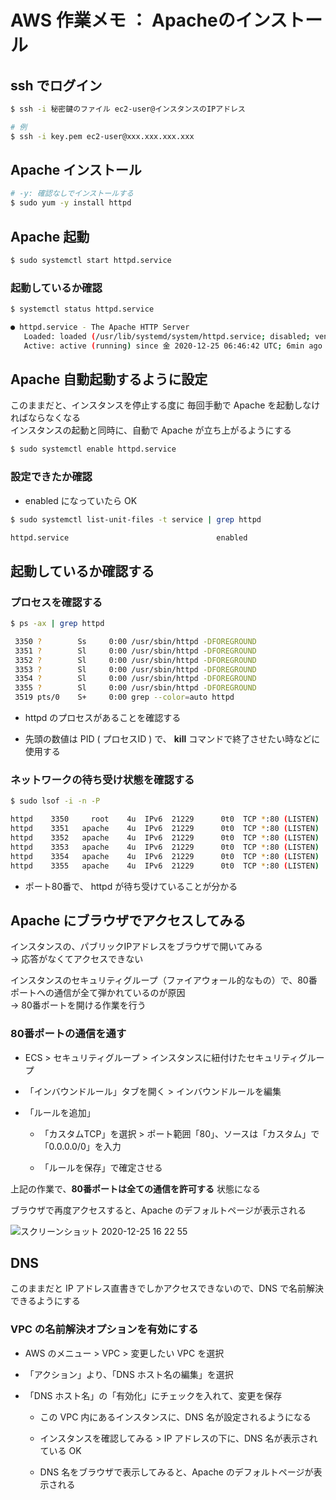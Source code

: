 # AWS 作業メモ ： Apacheのインストール

## ssh でログイン

```bash
$ ssh -i 秘密鍵のファイル ec2-user@インスタンスのIPアドレス

# 例
$ ssh -i key.pem ec2-user@xxx.xxx.xxx.xxx
```

## Apache インストール

```bash
# -y: 確認なしでインストールする
$ sudo yum -y install httpd
```

## Apache 起動

```bash
$ sudo systemctl start httpd.service
```

### 起動しているか確認

```bash
$ systemctl status httpd.service

● httpd.service - The Apache HTTP Server
   Loaded: loaded (/usr/lib/systemd/system/httpd.service; disabled; vendor preset: disabled)
   Active: active (running) since 金 2020-12-25 06:46:42 UTC; 6min ago
```

## Apache 自動起動するように設定

このままだと、インスタンスを停止する度に 毎回手動で Apache を起動しなければならなくなる  
インスタンスの起動と同時に、自動で Apache が立ち上がるようにする

```bash
$ sudo systemctl enable httpd.service
```

### 設定できたか確認

- enabled になっていたら OK

```bash
$ sudo systemctl list-unit-files -t service | grep httpd

httpd.service                                 enabled
```

## 起動しているか確認する

### プロセスを確認する

```bash
$ ps -ax | grep httpd

 3350 ?        Ss     0:00 /usr/sbin/httpd -DFOREGROUND
 3351 ?        Sl     0:00 /usr/sbin/httpd -DFOREGROUND
 3352 ?        Sl     0:00 /usr/sbin/httpd -DFOREGROUND
 3353 ?        Sl     0:00 /usr/sbin/httpd -DFOREGROUND
 3354 ?        Sl     0:00 /usr/sbin/httpd -DFOREGROUND
 3355 ?        Sl     0:00 /usr/sbin/httpd -DFOREGROUND
 3519 pts/0    S+     0:00 grep --color=auto httpd
```

- httpd のプロセスがあることを確認する

- 先頭の数値は PID ( プロセスID ) で、 **kill** コマンドで終了させたい時などに使用する

### ネットワークの待ち受け状態を確認する

```bash
$ sudo lsof -i -n -P

httpd    3350     root    4u  IPv6  21229      0t0  TCP *:80 (LISTEN)
httpd    3351   apache    4u  IPv6  21229      0t0  TCP *:80 (LISTEN)
httpd    3352   apache    4u  IPv6  21229      0t0  TCP *:80 (LISTEN)
httpd    3353   apache    4u  IPv6  21229      0t0  TCP *:80 (LISTEN)
httpd    3354   apache    4u  IPv6  21229      0t0  TCP *:80 (LISTEN)
httpd    3355   apache    4u  IPv6  21229      0t0  TCP *:80 (LISTEN)
```

- ポート80番で、 httpd が待ち受けていることが分かる

## Apache にブラウザでアクセスしてみる

インスタンスの、パブリックIPアドレスをブラウザで開いてみる  
→ 応答がなくてアクセスできない

インスタンスのセキュリティグループ（ファイアウォール的なもの）で、80番ポートへの通信が全て弾かれているのが原因  
→ 80番ポートを開ける作業を行う

### 80番ポートの通信を通す

- ECS > セキュリティグループ > インスタンスに紐付けたセキュリティグループ

- 「インバウンドルール」タブを開く > インバウンドルールを編集

- 「ルールを追加」

  - 「カスタムTCP」を選択 > ポート範囲「80」、ソースは「カスタム」で「0.0.0.0/0」を入力

  - 「ルールを保存」で確定させる

上記の作業で、**80番ポートは全ての通信を許可する** 状態になる

ブラウザで再度アクセスすると、Apache のデフォルトページが表示される

![スクリーンショット 2020-12-25 16 22 55](https://user-images.githubusercontent.com/40832190/103125274-e3dbb980-46cd-11eb-9ccb-d202ba40e523.png)

## DNS

このままだと IP アドレス直書きでしかアクセスできないので、DNS で名前解決できるようにする

### VPC の名前解決オプションを有効にする

- AWS のメニュー > VPC > 変更したい VPC を選択

- 「アクション」より、「DNS ホスト名の編集」を選択

- 「DNS ホスト名」の「有効化」にチェックを入れて、変更を保存

  - この VPC 内にあるインスタンスに、DNS 名が設定されるようになる

  - インスタンスを確認してみる > IP アドレスの下に、DNS 名が表示されている OK

  - DNS 名をブラウザで表示してみると、Apache のデフォルトページが表示される